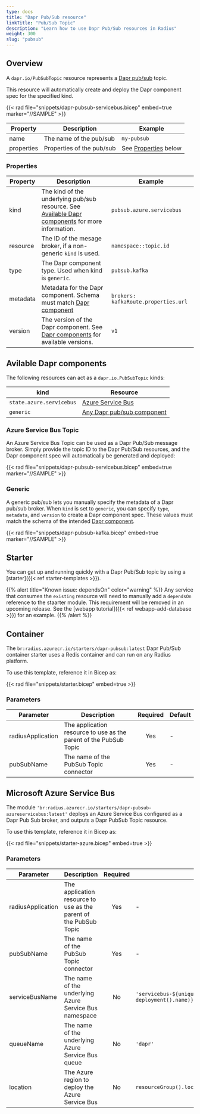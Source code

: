 ```yaml
---
type: docs
title: "Dapr Pub/Sub resource"
linkTitle: "Pub/Sub Topic"
description: "Learn how to use Dapr Pub/Sub resources in Radius"
weight: 300
slug: "pubsub"
---
```


## Overview

A `dapr.io/PubSubTopic` resource represents a [Dapr pub/sub](https://docs.dapr.io/developing-applications/building-blocks/pubsub/pubsub-overview/) topic.

This resource will automatically create and deploy the Dapr component spec for the specified kind.

{{< rad file="snippets/dapr-pubsub-servicebus.bicep" embed=true marker="//SAMPLE" >}}

| Property | Description | Example |
|----------|-------------|---------|
| name | The name of the pub/sub | `my-pubsub` |
| properties | Properties of the pub/sub | See [Properties](#properties) below |

### Properties

| Property | Description | Example |
|----------|-------------|---------|
| kind | The kind of the underlying pub/sub resource. See [Available Dapr components](#available-dapr-components) for more information. | `pubsub.azure.servicebus`
| resource | The ID of the mesage broker, if a non-generic `kind` is used. | `namespace::topic.id`
| type | The Dapr component type. Used when kind is `generic`. | `pubsub.kafka` |
| metadata | Metadata for the Dapr component. Schema must match [Dapr component](https://docs.dapr.io/reference/components-reference/supported-pubsub/) | `brokers: kafkaRoute.properties.url` |
| version | The version of the Dapr component. See [Dapr components](https://docs.dapr.io/reference/components-reference/supported-pubsub/) for available versions. | `v1` |

## Avilable Dapr components

The following resources can act as a `dapr.io.PubSubTopic` kinds:

| kind | Resource |
|------|----------|
| `state.azure.servicebus` | [Azure Service Bus](https://docs.microsoft.com/en-us/azure/service-bus-messaging/service-bus-messaging-overview)
| `generic` | [Any Dapr pub/sub component](https://docs.dapr.io/reference/components-reference/supported-pubsub/)

### Azure Service Bus Topic

An Azure Service Bus Topic can be used as a Dapr Pub/Sub message broker. Simply provide the topic ID to the Dapr Pub/Sub resources, and the Dapr component spec will automatically be generated and deployed:

{{< rad file="snippets/dapr-pubsub-servicebus.bicep" embed=true marker="//SAMPLE" >}}

### Generic

A generic pub/sub lets you manually specify the metadata of a Dapr pub/sub broker. When `kind` is set to `generic`, you can specify `type`, `metadata`, and `version` to create a Dapr component spec. These values must match the schema of the intended [Dapr component](https://docs.dapr.io/reference/components-reference/supported-pubsub/).

{{< rad file="snippets/dapr-pubsub-kafka.bicep" embed=true marker="//SAMPLE" >}}

## Starter

You can get up and running quickly with a Dapr Pub/Sub topic by using a [starter]({{< ref starter-templates >}}).

{{% alert title="Known issue: dependsOn" color="warning" %}}
Any service that consumes the `existing` resource will need to manually add a `dependsOn` reference to the staarter module. This requirement will be removed in an upcoming release. See the [webapp tutorial]({{< ref webapp-add-database >}}) for an example.
{{% /alert %}}

## Container

The `br:radius.azurecr.io/starters/dapr-pubsub:latest` Dapr Pub/Sub container starter uses a Redis container and can run on any Radius platform.

To use this template, reference it in Bicep as:

{{< rad file="snippets/starter.bicep" embed=true >}}

### Parameters

| Parameter | Description | Required | Default |
|-----------|-------------|:--------:|---------|
| radiusApplication | The application resource to use as the parent of the PubSub Topic | Yes | - |
| pubSubName | The name of the PubSub Topic connector | Yes | - |

## Microsoft Azure Service Bus

The module `'br:radius.azurecr.io/starters/dapr-pubsub-azureservicebus:latest'` deploys an Azure Service Bus configured as a Dapr Pub Sub broker, and outputs a Dapr PubSub Topic resource.

To use this template, reference it in Bicep as:

{{< rad file="snippets/starter-azure.bicep" embed=true >}}

### Parameters

| Parameter | Description | Required | Default |
|-----------|-------------|:--------:|---------|
| radiusApplication | The application resource to use as the parent of the PubSub Topic | Yes | - |
| pubSubName | The name of the PubSub Topic connector | Yes | - |
| serviceBusName | The name of the underlying Azure Service Bus namespace | No | `'servicebus-${uniqueString(resourceGroup().id, deployment().name)}'` |
| queueName | The name of the underlying Azure Service Bus queue | No | `'dapr'` |
| location | The Azure region to deploy the Azure Service Bus | No | `resourceGroup().location` |
